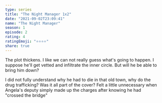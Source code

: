```yaml
---
type: series
title: "The Night Manager 1x2"
date: "2021-09-02T23:09:41"
name: "The Night Manager"
season: 1
episode: 2
rating: 4
ratingEmoji: "⭐️⭐️⭐️⭐️"
share: true
---
```


The plot thickens. I like we can not really guess what's going to happen. I suppose he'll get vetted and infiltrate the inner circle. But will he be able to bring him down?

I did  not fully understand why he had to die in that old town, why do the drug trafficking? Was it all part of the cover? Felt a little unnecessary when Angela's deputy simply made up the charges after knowing he had "crossed the bridge"
